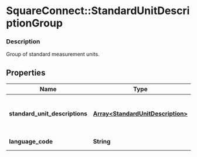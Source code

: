 # SquareConnect::StandardUnitDescriptionGroup

### Description

Group of standard measurement units.

## Properties
Name | Type | Description | Notes
------------ | ------------- | ------------- | -------------
**standard_unit_descriptions** | [**Array&lt;StandardUnitDescription&gt;**](StandardUnitDescription.md) | List of measurement units in this description group. | [optional] 
**language_code** | **String** | IETF language tag. | [optional] 


